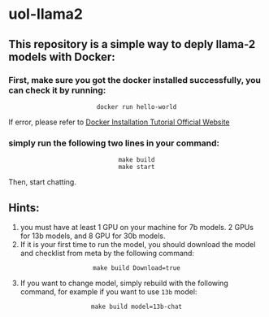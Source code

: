 # uol-llama2
## This repository is a simple way to deply llama-2 models with Docker:

### First, make sure you got the docker installed successfully, you can check it by running:
<center><code>docker run hello-world</code></center>

If error, please refer to [Docker Installation Tutorial Official Website](https://docs.docker.com/engine/install/debian/)

### simply run the following two lines in your command:

<center><code>make build</code></center>

<center><code>make start</code></center>


Then, start chatting.

## Hints:

1. you must have at least 1 GPU on your machine for 7b models. 2 GPUs for 13b models, and 8 GPU for 30b models.
2. If it is your first time to run the model, you should download the model and checklist from meta by the following command:

<center><code>make build Download=true</code></center>

3. If you want to change model, simply rebuild with the following command, for example if you want to use `13b` model:

<center><code>make build model=13b-chat</code></center>